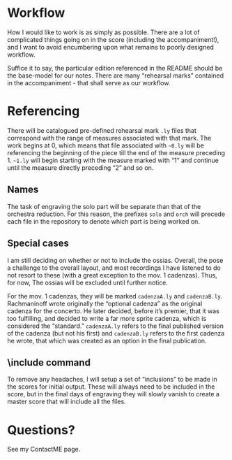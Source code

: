 Workflow
========

How I would like to work is as simply as possible. There are a lot of
complicated things going on in the score (including the accompaniment!), and I
want to avoid encumbering upon what remains to poorly designed workflow.

Suffice it to say, the particular edition referenced in the README should be the
base-model for our notes. There are many “rehearsal marks” contained in the
accompaniment - that shall serve as our workflow.

Referencing
===========

There will be catalogued pre-defined rehearsal mark `.ly` files that correspond
with the range of measures associated with that mark. The work begins at 0,
which means that file associated with `~0.ly` will be referencing the beginning
of the piece till the end of the measure preceding 1. `~1.ly` will begin
starting with the measure marked with “1” and continue until the measure
directly preceding “2” and so on.

Names
-----

The task of engraving the solo part will be separate than that of the orchestra
reduction. For this reason, the prefixes `solo` and `orch` will precede each
file in the repository to denote which part is being worked on.

Special cases
-------------

I am still deciding on whether or not to include the ossias. Overall, the pose a
challenge to the overall layout, and most recordings I have listened to do not
resort to these (with a great exception to the mov. 1 cadenzas). Thus, for now,
The ossias will be excluded until further notice.

For the mov. 1 cadenzas, they will be marked `cadenzaA.ly` and `cadenzaB.ly`.
Rachmaninoff wrote originally the “optional cadenza” as the original cadenza for
the concerto. He later decided, before it’s premier, that it was too fulfilling,
and decided to write a far more sprite cadenza, which is considered the
“standard.” `cadenzaA.ly` refers to the final published version of the cadenza
(but not his first) and `cadenzaB.ly` refers to the first cadenza he wrote, that
which was created as an option in the final publication.

\\include command
-----------------

To remove any headaches, I will setup a set of “inclusions” to be made in the
scores for initial output. These will always need to be included in the score,
but in the final days of engraving they will slowly vanish to create a master
score that will include all the files.

Questions?
==========

See my ContactME page.
